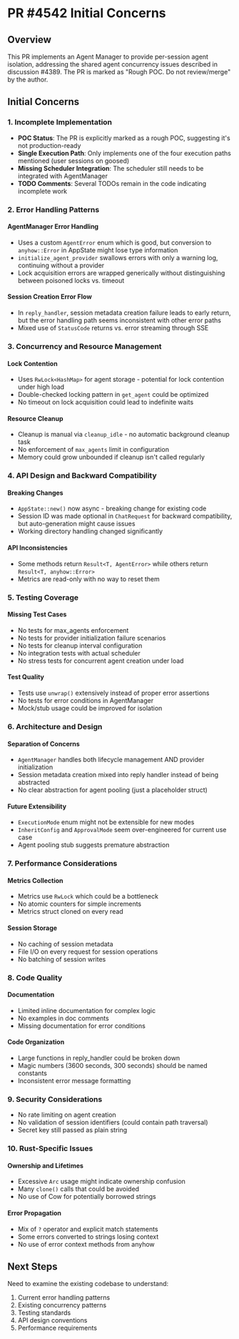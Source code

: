 # PR #4542 Initial Concerns

## Overview
This PR implements an Agent Manager to provide per-session agent isolation, addressing the shared agent concurrency issues described in discussion #4389. The PR is marked as "Rough POC. Do not review/merge" by the author.

## Initial Concerns

### 1. Incomplete Implementation
- **POC Status**: The PR is explicitly marked as a rough POC, suggesting it's not production-ready
- **Single Execution Path**: Only implements one of the four execution paths mentioned (user sessions on goosed)
- **Missing Scheduler Integration**: The scheduler still needs to be integrated with AgentManager
- **TODO Comments**: Several TODOs remain in the code indicating incomplete work

### 2. Error Handling Patterns

#### AgentManager Error Handling
- Uses a custom `AgentError` enum which is good, but conversion to `anyhow::Error` in AppState might lose type information
- `initialize_agent_provider` swallows errors with only a warning log, continuing without a provider
- Lock acquisition errors are wrapped generically without distinguishing between poisoned locks vs. timeout

#### Session Creation Error Flow
- In `reply_handler`, session metadata creation failure leads to early return, but the error handling path seems inconsistent with other error paths
- Mixed use of `StatusCode` returns vs. error streaming through SSE

### 3. Concurrency and Resource Management

#### Lock Contention
- Uses `RwLock<HashMap>` for agent storage - potential for lock contention under high load
- Double-checked locking pattern in `get_agent` could be optimized
- No timeout on lock acquisition could lead to indefinite waits

#### Resource Cleanup
- Cleanup is manual via `cleanup_idle` - no automatic background cleanup task
- No enforcement of `max_agents` limit in configuration
- Memory could grow unbounded if cleanup isn't called regularly

### 4. API Design and Backward Compatibility

#### Breaking Changes
- `AppState::new()` now async - breaking change for existing code
- Session ID was made optional in `ChatRequest` for backward compatibility, but auto-generation might cause issues
- Working directory handling changed significantly

#### API Inconsistencies
- Some methods return `Result<T, AgentError>` while others return `Result<T, anyhow::Error>`
- Metrics are read-only with no way to reset them

### 5. Testing Coverage

#### Missing Test Cases
- No tests for max_agents enforcement
- No tests for provider initialization failure scenarios
- No tests for cleanup interval configuration
- No integration tests with actual scheduler
- No stress tests for concurrent agent creation under load

#### Test Quality
- Tests use `unwrap()` extensively instead of proper error assertions
- No tests for error conditions in AgentManager
- Mock/stub usage could be improved for isolation

### 6. Architecture and Design

#### Separation of Concerns
- `AgentManager` handles both lifecycle management AND provider initialization
- Session metadata creation mixed into reply handler instead of being abstracted
- No clear abstraction for agent pooling (just a placeholder struct)

#### Future Extensibility
- `ExecutionMode` enum might not be extensible for new modes
- `InheritConfig` and `ApprovalMode` seem over-engineered for current use case
- Agent pooling stub suggests premature abstraction

### 7. Performance Considerations

#### Metrics Collection
- Metrics use `RwLock` which could be a bottleneck
- No atomic counters for simple increments
- Metrics struct cloned on every read

#### Session Storage
- No caching of session metadata
- File I/O on every request for session operations
- No batching of session writes

### 8. Code Quality

#### Documentation
- Limited inline documentation for complex logic
- No examples in doc comments
- Missing documentation for error conditions

#### Code Organization
- Large functions in reply_handler could be broken down
- Magic numbers (3600 seconds, 300 seconds) should be named constants
- Inconsistent error message formatting

### 9. Security Considerations
- No rate limiting on agent creation
- No validation of session identifiers (could contain path traversal)
- Secret key still passed as plain string

### 10. Rust-Specific Issues

#### Ownership and Lifetimes
- Excessive `Arc` usage might indicate ownership confusion
- Many `clone()` calls that could be avoided
- No use of Cow for potentially borrowed strings

#### Error Propagation
- Mix of `?` operator and explicit match statements
- Some errors converted to strings losing context
- No use of error context methods from anyhow

## Next Steps
Need to examine the existing codebase to understand:
1. Current error handling patterns
2. Existing concurrency patterns
3. Testing standards
4. API design conventions
5. Performance requirements
